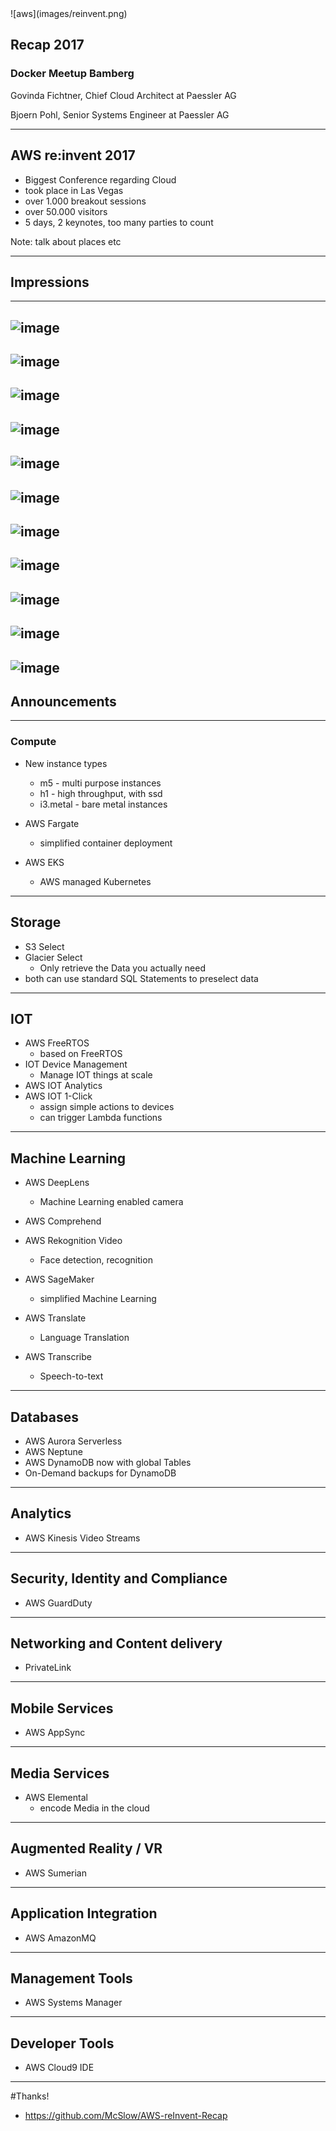 <section data-state="no-title-footer">
<!-- .slide: data-background="images/back_title.jpg" -->
![aws](images/reinvent.png)

## Recap 2017 
### Docker Meetup Bamberg 

 Govinda Fichtner, Chief Cloud Architect at Paessler AG 

 Bjoern Pohl, Senior Systems Engineer at Paessler AG

---

## AWS re:invent 2017 

<!-- .slide: data-background="images/campusmap.jpg" -->
* Biggest Conference regarding Cloud 
* took place in Las Vegas
* over 1.000 breakout sessions
* over 50.000 visitors 
* 5 days, 2 keynotes, too many parties to count

Note: talk about places etc

---

## Impressions

---
![image](images/registration.jpg)
---
![image](images/awswall.jpg)
---
![image](images/floodedfloors.jpg)
---
![image](images/floor.jpg)
---
![image](images/rooms.jpg)
---
![image](images/replay3.jpg)
---
![image](images/replay5.jpg)
---
![image](images/tao.jpg)
---
![image](images/tiship.jpg)
---
![image](images/vegas1.jpg)
---
![image](images/casino.jpg)
---
## Announcements

---

### Compute

* New instance types
  * m5 - multi purpose instances<!-- .element: class="fragment" data-fragment-index="1" -->
  * h1 - high throughput, with ssd <!-- .element: class="fragment" data-fragment-index="2" -->
  * i3.metal - bare metal instances<!-- .element: class="fragment" data-fragment-index="3" -->

* AWS Fargate<!-- .element: class="fragment" data-fragment-index="4" -->
  * simplified container deployment<!-- .element: class="fragment" data-fragment-index="5" -->

* AWS EKS<!-- .element: class="fragment" data-fragment-index="6" -->
  * AWS managed Kubernetes<!-- .element: class="fragment" data-fragment-index="7" -->


---

## Storage

* S3 Select
* Glacier Select
  * Only retrieve the Data you actually need
* both can use standard SQL Statements to preselect data

---

## IOT

* AWS FreeRTOS
  * based on FreeRTOS
* IOT Device Management
  * Manage IOT things at scale
* AWS IOT Analytics
* AWS IOT 1-Click
  * assign simple actions to devices
  * can trigger Lambda functions

---

## Machine Learning

* AWS DeepLens
  * Machine Learning enabled camera
* AWS Comprehend
* AWS Rekognition Video
  * Face detection, recognition

* AWS SageMaker
  * simplified Machine Learning
* AWS Translate
  * Language Translation
* AWS Transcribe
  * Speech-to-text

---

## Databases

* AWS Aurora Serverless
* AWS Neptune
* AWS DynamoDB now with global Tables
* On-Demand backups for DynamoDB

---

## Analytics

* AWS Kinesis Video Streams

---

## Security, Identity and Compliance

* AWS GuardDuty

---

## Networking and Content delivery

* PrivateLink

---

## Mobile Services

* AWS AppSync

---

## Media Services

* AWS Elemental
  * encode Media in the cloud

---

## Augmented Reality / VR

* AWS Sumerian

---

## Application Integration

* AWS AmazonMQ 

---

## Management Tools

* AWS Systems Manager

---

## Developer Tools

* AWS Cloud9 IDE

---


#Thanks!

* https://github.com/McSlow/AWS-reInvent-Recap 


